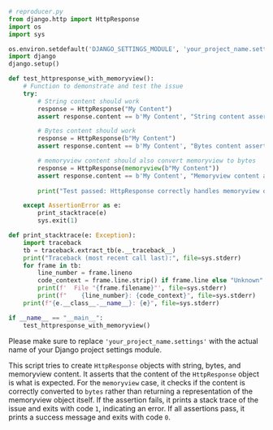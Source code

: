 ```python
# reproducer.py
from django.http import HttpResponse
import os
import sys

os.environ.setdefault('DJANGO_SETTINGS_MODULE', 'your_project_name.settings')
import django
django.setup()

def test_httpresponse_with_memoryview():
    # Function to demonstrate and test the issue
    try:
        # String content should work
        response = HttpResponse("My Content")
        assert response.content == b'My Content', "String content assertion failed"

        # Bytes content should work
        response = HttpResponse(b"My Content")
        assert response.content == b'My Content', "Bytes content assertion failed"

        # memoryview content should also convert memoryview to bytes
        response = HttpResponse(memoryview(b"My Content"))
        assert response.content == b'My Content', "Memoryview content assertion failed"
        
        print("Test passed: HttpResponse correctly handles memoryview objects as expected.")

    except AssertionError as e:
        print_stacktrace(e)
        sys.exit(1)

def print_stacktrace(e: Exception):
    import traceback
    tb = traceback.extract_tb(e.__traceback__)
    print("Traceback (most recent call last):", file=sys.stderr)
    for frame in tb:
        line_number = frame.lineno
        code_context = frame.line.strip() if frame.line else "Unknown"
        print(f'  File "{frame.filename}"', file=sys.stderr)
        print(f"    {line_number}: {code_context}", file=sys.stderr)
    print(f"{e.__class__.__name__}: {e}", file=sys.stderr)

if __name__ == "__main__":
    test_httpresponse_with_memoryview()
```

Please make sure to replace `'your_project_name.settings'` with the actual name of your Django project settings module.

This script tries to create `HttpResponse` objects with string, bytes, and memoryview content. It asserts that the content of the `HttpResponse` object is what is expected. For the `memoryview` case, it checks if the content is correctly converted to `bytes` rather than returning a representation of the memoryview object itself. If the assertion fails, it prints a stack trace of the issue and exits with code `1`, indicating an error. If all assertions pass, it prints a success message and exits with code `0`.